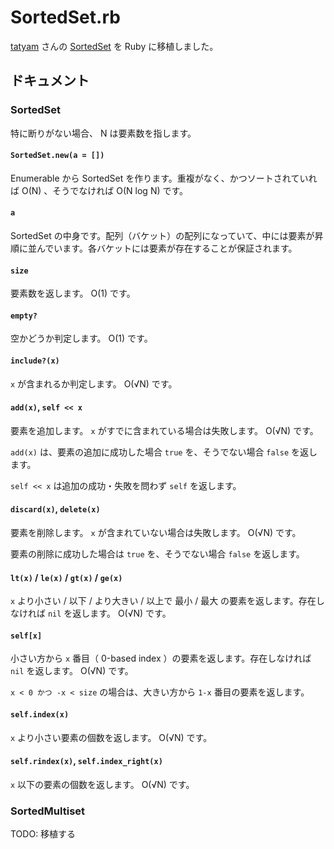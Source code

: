 # SortedSet.rb

[tatyam](https://github.com/tatyam-prime/) さんの [SortedSet](https://github.com/tatyam-prime/SortedSet) を Ruby に移植しました。

## ドキュメント

### SortedSet

特に断りがない場合、 N は要素数を指します。

#### `SortedSet.new(a = [])`

Enumerable から SortedSet を作ります。重複がなく、かつソートされていれば O(N) 、そうでなければ O(N log N) です。

#### `a`

SortedSet の中身です。配列（バケット）の配列になっていて、中には要素が昇順に並んでいます。各バケットには要素が存在することが保証されます。

#### `size`

要素数を返します。 O(1) です。

#### `empty?`

空かどうか判定します。 O(1) です。

#### `include?(x)`

`x` が含まれるか判定します。 O(√N) です。

#### `add(x)`, `self << x`

要素を追加します。 `x` がすでに含まれている場合は失敗します。 O(√N) です。

`add(x)` は、要素の追加に成功した場合 `true` を、そうでない場合 `false` を返します。

`self << x` は追加の成功・失敗を問わず `self` を返します。

#### `discard(x)`, `delete(x)`

要素を削除します。 `x` が含まれていない場合は失敗します。 O(√N) です。

要素の削除に成功した場合は `true` を、そうでない場合 `false` を返します。

#### `lt(x)` / `le(x)` / `gt(x)` / `ge(x)`

`x` より小さい / 以下 / より大きい / 以上で 最小 / 最大 の要素を返します。存在しなければ `nil` を返します。 O(√N) です。

#### `self[x]`

小さい方から `x` 番目（ 0-based index ）の要素を返します。存在しなければ `nil` を返します。 O(√N) です。

 `x < 0 かつ -x < size` の場合は、大きい方から `1-x` 番目の要素を返します。

#### `self.index(x)`

`x` より小さい要素の個数を返します。 O(√N) です。

#### `self.rindex(x)`, `self.index_right(x)`

`x` 以下の要素の個数を返します。 O(√N) です。

### SortedMultiset

TODO: 移植する